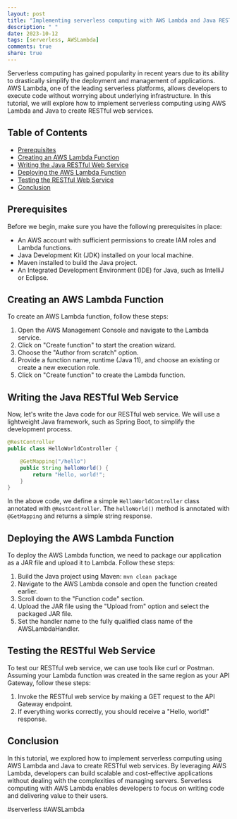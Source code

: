 ```yaml
---
layout: post
title: "Implementing serverless computing with AWS Lambda and Java RESTful web services"
description: " "
date: 2023-10-12
tags: [serverless, AWSLambda]
comments: true
share: true
---
```


Serverless computing has gained popularity in recent years due to its ability to drastically simplify the deployment and management of applications. AWS Lambda, one of the leading serverless platforms, allows developers to execute code without worrying about underlying infrastructure. In this tutorial, we will explore how to implement serverless computing using AWS Lambda and Java to create RESTful web services.

## Table of Contents
- [Prerequisites](#prerequisites)
- [Creating an AWS Lambda Function](#creating-an-aws-lambda-function)
- [Writing the Java RESTful Web Service](#writing-the-java-restful-web-service)
- [Deploying the AWS Lambda Function](#deploying-the-aws-lambda-function)
- [Testing the RESTful Web Service](#testing-the-restful-web-service)
- [Conclusion](#conclusion)

## Prerequisites

Before we begin, make sure you have the following prerequisites in place:

- An AWS account with sufficient permissions to create IAM roles and Lambda functions.
- Java Development Kit (JDK) installed on your local machine.
- Maven installed to build the Java project.
- An Integrated Development Environment (IDE) for Java, such as IntelliJ or Eclipse.

## Creating an AWS Lambda Function

To create an AWS Lambda function, follow these steps:

1. Open the AWS Management Console and navigate to the Lambda service.
2. Click on "Create function" to start the creation wizard.
3. Choose the "Author from scratch" option.
4. Provide a function name, runtime (Java 11), and choose an existing or create a new execution role.
5. Click on "Create function" to create the Lambda function.

## Writing the Java RESTful Web Service

Now, let's write the Java code for our RESTful web service. We will use a lightweight Java framework, such as Spring Boot, to simplify the development process.

```java
@RestController
public class HelloWorldController {

    @GetMapping("/hello")
    public String helloWorld() {
        return "Hello, world!";
    }
}
```

In the above code, we define a simple `HelloWorldController` class annotated with `@RestController`. The `helloWorld()` method is annotated with `@GetMapping` and returns a simple string response.

## Deploying the AWS Lambda Function

To deploy the AWS Lambda function, we need to package our application as a JAR file and upload it to Lambda. Follow these steps:

1. Build the Java project using Maven: `mvn clean package`
2. Navigate to the AWS Lambda console and open the function created earlier.
3. Scroll down to the "Function code" section.
4. Upload the JAR file using the "Upload from" option and select the packaged JAR file.
5. Set the handler name to the fully qualified class name of the AWSLambdaHandler.

## Testing the RESTful Web Service

To test our RESTful web service, we can use tools like curl or Postman. Assuming your Lambda function was created in the same region as your API Gateway, follow these steps:

1. Invoke the RESTful web service by making a GET request to the API Gateway endpoint.
2. If everything works correctly, you should receive a "Hello, world!" response.

## Conclusion

In this tutorial, we explored how to implement serverless computing using AWS Lambda and Java to create RESTful web services. By leveraging AWS Lambda, developers can build scalable and cost-effective applications without dealing with the complexities of managing servers. Serverless computing with AWS Lambda enables developers to focus on writing code and delivering value to their users.  

#serverless #AWSLambda